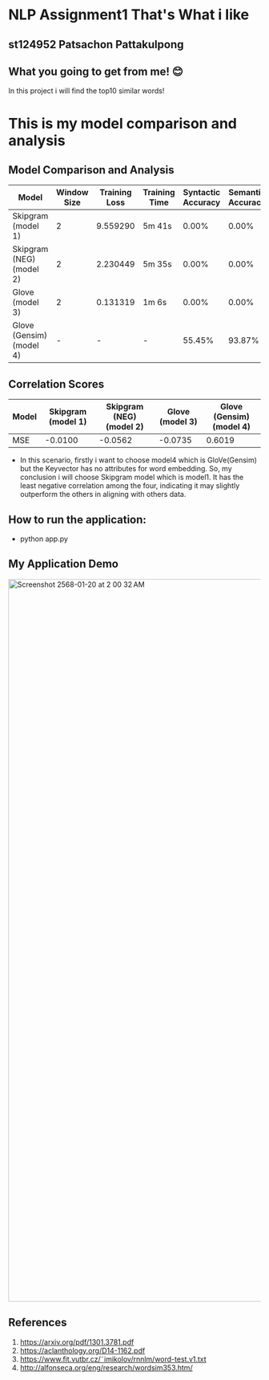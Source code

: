 # NLP Assignment1 That's What i like
## st124952 Patsachon Pattakulpong
## What you going to get from me! 😊
In this project i will find the top10 similar words! 

# This is my model comparison and analysis
## Model Comparison and Analysis

| Model             | Window Size | Training Loss | Training Time | Syntactic Accuracy | Semantic Accuracy |
|-------------------|-------------|---------------|---------------|--------------------|-------------------|
| Skipgram (model 1)          | 2     | 9.559290        | 5m 41s      | 0.00%            | 0.00%           |
| Skipgram (NEG) (model 2)    | 2     | 2.230449        | 5m 35s       | 0.00%            | 0.00%           |
| Glove (model 3)            | 2     | 0.131319       | 1m 6s      | 0.00%            | 0.00%           |
| Glove (Gensim) (model 4)    | -     | -       | -       | 55.45%            | 93.87%           |

## Correlation Scores

| Model               | Skipgram (model 1)  | Skipgram (NEG) (model 2) | Glove (model 3)  | Glove (Gensim) (model 4) |
|---------------------|-----------|----------------|-------|----------------|
| MSE            | -0.0100   | -0.0562        | -0.0735 | 0.6019      |

- In this scenario, firstly i want to choose model4 which is GloVe(Gensim) but the Keyvector has no attributes for word embedding.
So, my conclusion i will choose Skipgram model which is model1. It has the least negative correlation among the four, indicating it may slightly outperform the others in aligning with others data.

## How to run the application:
- python app.py

## My Application Demo
<img width="1440" alt="Screenshot 2568-01-20 at 2 00 32 AM" src="https://github.com/user-attachments/assets/e7212d11-1bd2-4a0a-a0ab-8ebdbd782ca1" />


## References
1. https://arxiv.org/pdf/1301.3781.pdf
2. https://aclanthology.org/D14-1162.pdf
3. https://www.fit.vutbr.cz/˜imikolov/rnnlm/word-test.v1.txt
4. http://alfonseca.org/eng/research/wordsim353.htm/



